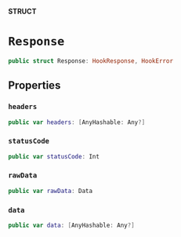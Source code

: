 **STRUCT**

# `Response`

```swift
public struct Response: HookResponse, HookError
```

## Properties
### `headers`

```swift
public var headers: [AnyHashable: Any?]
```

### `statusCode`

```swift
public var statusCode: Int
```

### `rawData`

```swift
public var rawData: Data
```

### `data`

```swift
public var data: [AnyHashable: Any?]
```
